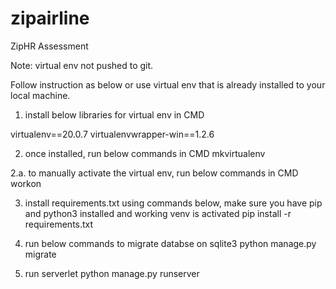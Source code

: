 # zipairline
ZipHR Assessment 


Note: virtual env not pushed to git. 

Follow instruction as below or use virtual env that is already installed to your local machine.

1. install below libraries for virtual env in CMD 

  virtualenv==20.0.7
  virtualenvwrapper-win==1.2.6

2. once installed, run below commands in CMD
  mkvirtualenv <your choice of virtual env name>
  
  2.a. to manually activate the virtual env, run below commands in CMD
    workon <your virtual env name created>

3. install requirements.txt using commands below, make sure you have pip and python3 installed and working venv is activated
  pip install -r requirements.txt
  
4. run below commands to migrate databse on sqlite3
  python manage.py migrate
  
5. run serverlet
  python manage.py runserver
